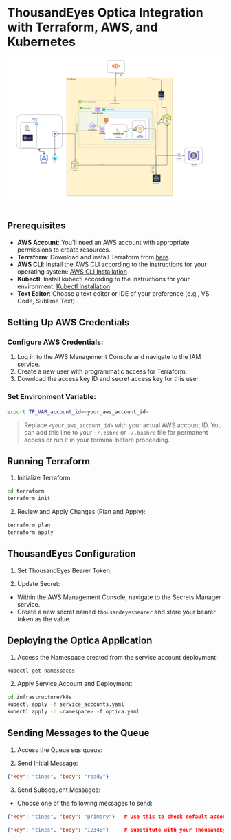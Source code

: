 # ThousandEyes Optica Integration with Terraform, AWS, and Kubernetes

![img.png](img.png)
## Prerequisites

- **AWS Account**: You'll need an AWS account with appropriate permissions to create resources.
- **Terraform**: Download and install Terraform from [here](https://developer.hashicorp.com/terraform/tutorials).
- **AWS CLI**: Install the AWS CLI according to the instructions for your operating system: [AWS CLI Installation](https://docs.aws.amazon.com/cli/latest/userguide/getting-started-install.html)
- **Kubectl**: Install kubectl according to the instructions for your environment: [Kubectl Installation](https://kubernetes.io/docs/tutorials/kubernetes-basics/)
- **Text Editor**: Choose a text editor or IDE of your preference (e.g., VS Code, Sublime Text).

## Setting Up AWS Credentials

### Configure AWS Credentials:

1. Log in to the AWS Management Console and navigate to the IAM service.
2. Create a new user with programmatic access for Terraform.
3. Download the access key ID and secret access key for this user.

### Set Environment Variable:

```bash
export TF_VAR_account_id=<your_aws_account_id>
```
> Replace `<your_aws_account_id>` with your actual AWS account ID. You can add this line to your `~/.zshrc` or `~/.bashrc` file for permanent access or run it in your terminal before proceeding.

## Running Terraform

1. Initialize Terraform:

```bash
cd terraform
terraform init
```

2. Review and Apply Changes (Plan and Apply):

```bash
terraform plan
terraform apply
```

## ThousandEyes Configuration

1. Set ThousandEyes Bearer Token:


2. Update Secret:

- Within the AWS Management Console, navigate to the Secrets Manager service.
- Create a new secret named `thousandeyesbearer` and store your bearer token as the value.

## Deploying the Optica Application

1. Access the Namespace created from the service account deployment:

```bash
kubectl get namespaces
```

2. Apply Service Account and Deployment:

```bash
cd infrastructure/k8s
kubectl apply -f service_accounts.yaml
kubectl apply -n <namespace> -f optica.yaml
```

## Sending Messages to the Queue

1. Access the Queue sqs queue:


2. Send Initial Message:

```json
{"key": "tines", "body": "ready"}
```

3. Send Subsequent Messages:

- Choose one of the following messages to send:

```json
{"key": "tines", "body": "primary"}   # Use this to check default account
```

```json
{"key": "tines", "body": "12345"}     # Substitute with your ThousandEyes account group ID or other
```
